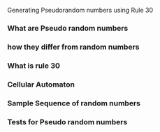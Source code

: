 Generating Pseudorandom numbers using Rule 30

### What are Pseudo random numbers

### how they differ from random numbers

### What is rule 30

### Cellular Automaton

### Sample Sequence of random numbers

### Tests for Pseudo random numbers
